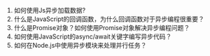 

1. 如何使用Js异步加载数据?
2. 什么是JavaScript的回调函数，为什么回调函数对于异步编程很重要？
3. 什么是Promise对象？如何使用Promise对象解决异步编程问题？
4. 如何使用JavaScript的async/await关键字编写异步代码？
5. 如何在Node.js中使用异步模块来处理并行任务？